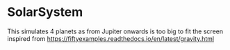 # SolarSystem
This simulates 4 planets as from Jupiter onwards is too big to fit the screen
inspired from https://fiftyexamples.readthedocs.io/en/latest/gravity.html
